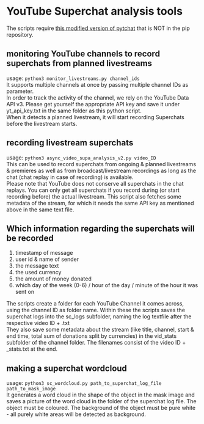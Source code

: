# YouTube Superchat analysis tools
The scripts require [this modified version of pytchat](https://github.com/KaitoCross/pytchat) that is NOT in the pip repository.

## monitoring YouTube channels to record superchats from planned livestreams
usage: `python3 monitor_livestreams.py channel_ids`  
It supports multiple channels at once by passing multiple channel IDs as parameter.  
In order to track the activity of the channel, we rely on the YouTube Data API v3. Please get yourself the appropriate API key and save it under yt_api_key.txt in the same folder as this python script.  
When it detects a planned livestream, it will start recording Superchats before the livestream starts.

## recording livestream superchats
usage: `python3 async_video_supa_analysis_v2.py video_ID`  
This can be used to record superchats from ongoing & planned livestreams & premieres as well as from broadcast/livestream recordings as long as the chat (chat replay in case of recording) is available.  
Please note that YouTube does not conserve all superchats in the chat replays. You can only get all superchats if you record during (or start recording before) the actual livestream.
This script also fetches some metadata of the stream, for which it needs the same API key as mentioned above in the same text file.  

## Which information regarding the superchats will be recorded
1. timestamp of message
2. user id & name of sender
3. the message text
4. the used currency
5. the amount of money donated
6. which day of the week (0-6) / hour of the day / minute of the hour it was sent on

The scripts create a folder for each YouTube Channel it comes across, using the channel ID as folder name. Within these the scripts saves the superchat logs into the sc_logs subfolder, naming the log textfile after the respective video ID + .txt  
They also save some metadata about the stream (like title, channel, start & end time, total sum of donations split by currencies) in the vid_stats subfolder of the channel folder. The filenames consist of the video ID + _stats.txt at the end.  

## making a superchat wordcloud
usage: `python3 sc_wordcloud.py path_to_superchat_log_file path_to_mask_image`  
It generates a word cloud in the shape of the object in the mask image and saves a picture of the word cloud in the folder of the superchat log file. The object must be coloured. The background of the object must be pure white - all purely white areas will be detected as background.  

